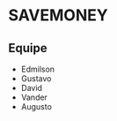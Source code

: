 <h1>SAVEMONEY</h1>


<h2>Equipe</h2>
<ul>
    <li>Edmilson</li>
    <li>Gustavo</li>
    <li>David</li>
    <li>Vander</li>
    <li>Augusto</li>
</ul>


